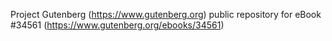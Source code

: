 Project Gutenberg (https://www.gutenberg.org) public repository for eBook #34561 (https://www.gutenberg.org/ebooks/34561)
